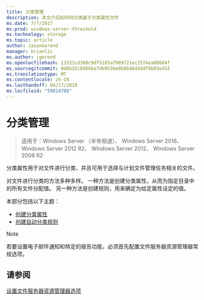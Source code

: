 ```yaml
---
title: 分类管理
description: 本文介绍如何将分类基于分类属性文件
ms.date: 7/7/2017
ms.prod: windows-server-threshold
ms.technology: storage
ms.topic: article
author: JasonGerend
manager: brianlic
ms.author: jgerend
ms.openlocfilehash: 13323cd380c9df5185a7989721ec2574ea880d4f
ms.sourcegitcommit: 0d0b32c8986ba7db9536e0b8648d4ddf9b03e452
ms.translationtype: MT
ms.contentlocale: zh-CN
ms.lasthandoff: 04/17/2019
ms.locfileid: "59814788"
---
```

# <a name="classification-management"></a>分类管理

> 适用于：Windows Server （半年频道）、 Windows Server 2016、 Windows Server 2012 R2、 Windows Server 2012、 Windows Server 2008 R2

分类属性用于对文件进行分类，并且可用于选择与计划文件管理任务相关的文件。

对文件进行分类的方法多种多样。 一种方法是创建分类属性，从而为指定目录中的所有文件分配值。 另一种方法是创建规则，用来确定为给定属性设定的值。

本部分包括以下主题：

-   [创建分类属性](create-classification-property.md)
-   [创建自动分类规则](create-automatic-classification-rule.md)


> [!Note]
> 若要设置电子邮件通知和特定的报告功能，必须首先配置文件服务器资源管理器常规选项。


## <a name="see-also"></a>请参阅

[设置文件服务器资源管理器选项](setting-file-server-resource-manager-options.md)